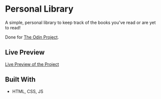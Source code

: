 # Personal Library

A simple, personal library to keep track of the books you've read or are yet to read!

Done for [The Odin Project](https://www.theodinproject.com/lessons/node-path-javascript-library).

## Live Preview

[Live Preview of the Project](https://s-y-a-n.github.io/personal-library)

## Built With

* HTML, CSS, JS